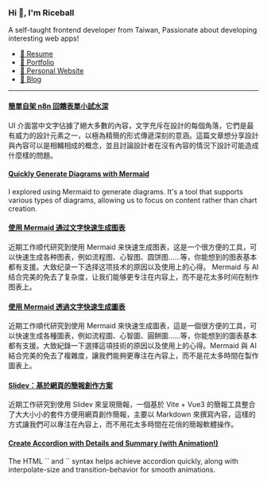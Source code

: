 <h3 >Hi 👋, I'm Riceball</h3>
<p>A self-taught frontend developer from Taiwan, Passionate about developing interesting web apps!</p>

- [📜 Resume](https://weweweb.pages.dev/en/resume/)
- [💼 Portfolio](https://weweweb.pages.dev/en/work/)
- [🏡 Personal Website](https://weweweb.pages.dev/en/)
- [📝 Blog](https://www.webdong.dev/en/)
---

<!--START_SECTION:feed-->
#### [簡單自架 n8n 回饋表單小試水深](https:&#x2F;&#x2F;www.webdong.dev&#x2F;zh-tw&#x2F;post&#x2F;build-n8n-feedback-form&#x2F;) 
UI 介面當中文字佔據了絕大多數的內容，文字充斥在設計的每個角落，它們是最有威力的設計元素之一，以極為精簡的形式傳遞深刻的意涵。這篇文章想分享設計與內容可以是相輔相成的概念，並且討論設計者在沒有內容的情況下設計可能造成什麼樣的問題。
#### [Quickly Generate Diagrams with Mermaid](https:&#x2F;&#x2F;www.webdong.dev&#x2F;en&#x2F;post&#x2F;generate-diagram-using-mermaid&#x2F;) 
I explored using Mermaid to generate diagrams. It&#39;s a tool that supports various types of diagrams, allowing us to focus on content rather than chart creation.
#### [使用 Mermaid 通过文字快速生成图表](https:&#x2F;&#x2F;www.webdong.dev&#x2F;zh-cn&#x2F;post&#x2F;generate-diagram-using-mermaid&#x2F;) 
近期工作顺代研究到使用 Mermaid 来快速生成图表，这是一个很方便的工具，可以快速生成各种图表，例如流程图、心智图、圆饼图……等，你能想到的图表基本都有支援。大致纪录一下选择这项技术的原因以及使用上的心得。 Mermaid 与 AI 结合完美的免去了复杂度，让我们能够更专注在内容上，而不是花太多时间在制作图表上。
#### [使用 Mermaid 透過文字快速生成圖表](https:&#x2F;&#x2F;www.webdong.dev&#x2F;zh-tw&#x2F;post&#x2F;generate-diagram-using-mermaid&#x2F;) 
近期工作順代研究到使用 Mermaid 來快速生成圖表，這是一個很方便的工具，可以快速生成各種圖表，例如流程圖、心智圖、圓餅圖……等，你能想到的圖表基本都有支援。大致紀錄一下選擇這項技術的原因以及使用上的心得。Mermaid 與 AI 結合完美的免去了複雜度，讓我們能夠更專注在內容上，而不是花太多時間在製作圖表上。
#### [Slidev：基於網頁的簡報創作方案](https:&#x2F;&#x2F;www.webdong.dev&#x2F;zh-tw&#x2F;post&#x2F;slidev-build-presentation-with-markdown&#x2F;) 
近期工作研究到使用 Slidev 來呈現簡報，一個基於 Vite + Vue3 的簡報工具整合了大大小小的套件方便用網頁創作簡報，主要以 Markdown 來撰寫內容，這樣的方式讓我們可以專注在內容上，而不用花太多時間在花俏的簡報軟體操作。
#### [Create Accordion with Details and Summary (with Animation!)](https:&#x2F;&#x2F;www.webdong.dev&#x2F;en&#x2F;post&#x2F;build-a-native-accordion-using-html-details-and-summary&#x2F;) 
The HTML &#x60;&#x60; and &#x60;&#x60; syntax helps achieve accordion quickly, along with interpolate-size and transition-behavior for smooth animations.
<!--END_SECTION:feed-->

